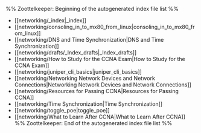 %% Zoottelkeeper: Beginning of the autogenerated index file list  %%
-  [[networking/_index|_index]]
-  [[networking/consoling_in_to_mx80_from_linux|consoling_in_to_mx80_from_linux]]
-  [[networking/DNS and Time Synchronization|DNS and Time Synchronization]]
-  [[networking/drafts/_Index_drafts|_Index_drafts]]
-  [[networking/How to Study for the CCNA Exam|How to Study for the CCNA Exam]]
-  [[networking/juniper_cli_basics|juniper_cli_basics]]
-  [[networking/Networking Network Devices and Network Connections|Networking Network Devices and Network Connections]]
-  [[networking/Resources for Passing CCNA|Resources for Passing CCNA]]
-  [[networking/Time Synchronization|Time Synchronization]]
-  [[networking/toggle_poe|toggle_poe]]
-  [[networking/What to Learn After CCNA|What to Learn After CCNA]]
%% Zoottelkeeper: End of the autogenerated index file list  %%
